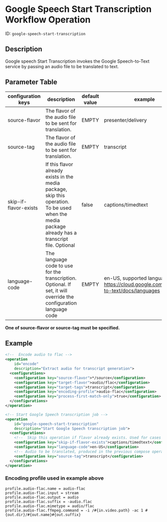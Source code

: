 Google Speech Start Transcription Workflow Operation
============================================================

ID: `google-speech-start-transcription`


Description
-----------

Google speech Start Transcription invokes the Google Speech-to-Text service by passing an audio file to be translated to 
text.


Parameter Table
---------------

|configuration keys|description|default value|example|
|------------------|-------|-----------|-------------|
|source-flavor|The flavor of the audio file to be sent for translation.|EMPTY|presenter/delivery|
|source-tag|The flavor of the audio file to be sent for translation.|EMPTY|transcript|
|skip-if-flavor-exists|If this flavor already exists in the media package, skip this operation.<br/>To be used when the media package already has a transcript file. Optional|false|captions/timedtext|
|language-code|The language code to use for the transcription. Optional. If set, it will override the configuration language code|EMPTY|en-US, supported language: https://cloud.google.com/speech-to-text/docs/languages|

**One of source-flavor or source-tag must be specified.**


Example
-------

```xml
<!--  Encode audio to flac -->
<operation
    id="encode"
    description="Extract audio for transcript generation">
  <configurations>
    <configuration key="source-flavor">*/source</configuration>
    <configuration key="target-flavor">audio/flac</configuration>
    <configuration key="target-tags">transcript</configuration>
    <configuration key="encoding-profile">audio-flac</configuration>
    <configuration key="process-first-match-only">true</configuration>
  </configurations>
</operation> 

<!-- Start Google Speech transcription job -->
<operation
    id="google-speech-start-transcription"
    description="Start Google Speech transcription job">
  <configurations>
    <!--  Skip this operation if flavor already exists. Used for cases when mp already has captions. -->
    <configuration key="skip-if-flavor-exists">captions/timedtext</configuration>
    <configuration key="language-code">en-US</configuration>
    <!-- Audio to be translated, produced in the previous compose operation -->
    <configuration key="source-tag">transcript</configuration>
  </configurations>
</operation>
```

### Encoding profile used in example above

```properties
profile.audio-flac.name = audio-flac
profile.audio-flac.input = stream
profile.audio-flac.output = audio
profile.audio-flac.suffix = -audio.flac
profile.audio-flac.mimetype = audio/flac
profile.audio-flac.ffmpeg.command = -i /#{in.video.path} -ac 1 #{out.dir}/#{out.name}#{out.suffix}
```
